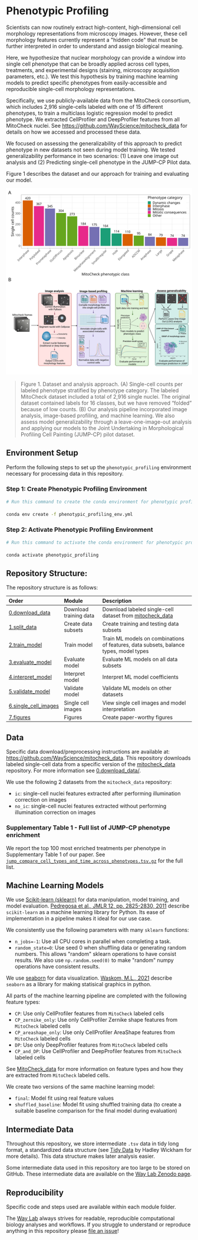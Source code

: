 # Phenotypic Profiling

Scientists can now routinely extract high-content, high-dimensional cell morphology representations from microscopy images.
However, these cell morphology features currently represent a "hidden code" that must be further interpreted in order to understand and assign biological meaning.

Here, we hypothesize that nuclear morphology can provide a window into single cell phenotype that can be broadly applied across cell types, treatments, and experimental designs (staining, microscopy acquisition parameters, etc.).
We test this hypothesis by training machine learning models to predict specific phenotypes from easily-accessible and reproducible single-cell morphology representations.

Specifically, we use publicly-available data from the MitoCheck consortium, which includes 2,916 single-cells labeled with one of 15 different phenotypes, to train a multiclass logistic regression model to predict phenotype.
We extracted CellProfiler and DeepProfiler features from all MitoCheck nuclei. 
See https://github.com/WayScience/mitocheck_data for details on how we accessed and processed these data.

We focused on assessing the generalizability of this approach to predict phenotype in new datasets not seen during model training.
We tested generalizability performance in two scenarios: (1) Leave one image out analysis and (2) Predicting single-cell phenotype in the JUMP-CP Pilot data.

Figure 1 describes the dataset and our approach for training and evaluating our model.

![main_figure_1](./7.figures/figures/main_figure_1_class_count_and_workflow.png)

> Figure 1. Dataset and analysis approach. (A) Single-cell counts per labeled phenotype stratified by phenotype category. The labeled MitoCheck dataset included a total of 2,916 single nuclei. The original dataset contained labels for 16 classes, but we have removed “folded” because of low counts. (B) Our analysis pipeline incorporated image analysis, image-based profiling, and machine learning. We also assess model generalizability through a leave-one-image-out analysis and applying our models to the Joint Undertaking in Morphological Profiling Cell Painting (JUMP-CP) pilot dataset.

## Environment Setup

Perform the following steps to set up the `phenotypic_profiling` environment necessary for processing data in this repository.

### Step 1: Create Phenotypic Profiling Environment

```sh
# Run this command to create the conda environment for phenotypic profiling

conda env create -f phenotypic_profiling_env.yml
```

### Step 2: Activate Phenotypic Profiling Environment

```sh
# Run this command to activate the conda environment for phenotypic profiling

conda activate phenotypic_profiling
```

## Repository Structure:

The repository structure is as follows:

| Order | Module | Description |
| :---- | :----- | :---------- |
| [0.download_data](0.download_data/) | Download training data | Download labeled single-cell dataset from [mitocheck_data](https://github.com/WayScience/mitocheck_data) |
| [1.split_data](1.split_data/) | Create data subsets | Create training and testing data subsets |
| [2.train_model](2.train_model/) | Train model | Train ML models on combinations of features, data subsets, balance types, model types |
| [3.evaluate_model](3.evaluate_model/) | Evaluate model | Evaluate ML models on all data subsets |
| [4.interpret_model](4.interpret_model/) | Interpret model | Interpret ML model coefficients |
| [5.validate_model](5.validate_model/) | Validate model | Validate ML models on other datasets |
| [6.single_cell_images](6.single_cell_images/) | Single cell images | View single cell images and model interpretation |
| [7.figures](7.figures/) | Figures | Create paper-worthy figures |

## Data

Specific data download/preprocessing instructions are available at: https://github.com/WayScience/mitocheck_data.
This repository downloads labeled single-cell data from a specific version of the [mitocheck_data](https://github.com/WayScience/mitocheck_data) repository.
For more information see [0.download_data/](0.download_data/).

We use the following 2 datasets from the `mitocheck_data` repository:
- `ic`: single-cell nuclei features extracted after performing illumination correction on images
- `no_ic`: single-cell nuclei features extracted without performing illumination correction on images

### Supplementary Table 1 - Full list of JUMP-CP phenotype enrichment

We report the top 100 most enriched treatments per phenotype in Supplementary Table 1 of our paper.
See [`jump_compare_cell_types_and_time_across_phenotypes.tsv.gz`](https://github.com/WayScience/phenotypic_profiling_model/blob/6cd37b2e9255892bed703c56d466806ea63d7066/3.evaluate_model/jump_phenotype_profiles/jump_compare_cell_types_and_time_across_phenotypes.tsv.gz) for the full list.

## Machine Learning Models

We use [Scikit-learn (sklearn)](https://scikit-learn.org/) for data manipulation, model training, and model evaluation.
[Pedregosa et al., JMLR 12, pp. 2825-2830, 2011](http://jmlr.csail.mit.edu/papers/v12/pedregosa11a.html) describe `scikit-learn` as a machine learning library for Python.
Its ease of implementation in a pipeline makes it ideal for our use case.

We consistently use the following parameters with many `sklearn` functions:

- `n_jobs=-1`: Use all CPU cores in parallel when completing a task.
- `random_state=0`: Use seed 0 when shuffling data or generating random numbers.
This allows "random" sklearn operations to have consist results.
We also use `np.random.seed(0)` to make "random" numpy operations have consistent results.

We use [seaborn](https://seaborn.pydata.org/) for data visualization. 
[Waskom, M.L., 2021](https://doi.org/10.21105/joss.03021) describe `seaborn` as a library for making statisical graphics in python.

All parts of the machine learning pipeline are completed with the following feature types:
- `CP`: Use only CellProfiler features from `MitoCheck` labeled cells
- `CP_zernike_only`: Use only CellProfiler Zernike shape features from `MitoCheck` labeled cells
- `CP_areashape_only`: Use only CellProfiler AreaShape features from `MitoCheck` labeled cells
- `DP`: Use only DeepProfiler features from `MitoCheck` labeled cells
- `CP_and_DP`: Use CellProfiler and DeepProfiler features from `MitoCheck` labeled cells

See [MitoCheck_data](https://github.com/WayScience/mitocheck_data) for more information on feature types and how they are extracted from `MitoCheck` labeled cells.

We create two versions of the same machine learning model:
- `final`: Model fit using real feature values
- `shuffled_baseline`: Model fit using shuffled training data (to create a suitable baseline comparison for the final model during evaluation)

## Intermediate Data

Throughout this repository, we store intermediate `.tsv` data in tidy long format, a standardized data structure (see [Tidy Data](https://vita.had.co.nz/papers/tidy-data.pdf) by Hadley Wickham for more details).
This data structure makes later analysis easier.

Some intermediate data used in this repository are too large to be stored on GitHub.
These intermediate data are available on the [Way Lab Zenodo page](https://zenodo.org/communities/wayscience/).

## Reproducibility

Specific code and steps used are available within each module folder.

The [Way Lab](https://www.waysciencelab.com/) always strives for readable, reproducible computational biology analyses and workflows.
If you struggle to understand or reproduce anything in this repository please [file an issue](https://github.com/WayScience/mitocheck_data/issues/new/choose)!
